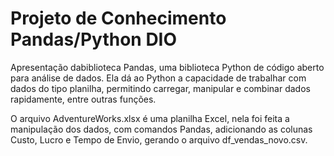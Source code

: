 # Projeto de Conhecimento Pandas/Python DIO
Apresentação dabiblioteca Pandas, uma biblioteca Python de código aberto para análise de dados. Ela dá ao Python a capacidade de trabalhar com dados do tipo planilha, permitindo carregar, manipular e combinar dados rapidamente, entre outras funções.

O arquivo AdventureWorks.xlsx é uma planilha Excel, nela foi feita a manipulação dos dados, com comandos Pandas, adicionando as colunas Custo, Lucro e Tempo de Envio, gerando o arquivo df_vendas_novo.csv.



